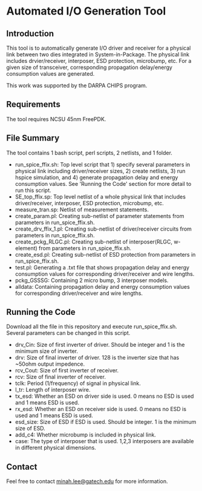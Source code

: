 # Automated I/O Generation Tool

## Introduction
This tool is to automatically generate I/O driver and receiver for a physical link between two dies integrated in System-in-Package. The physical link includes drvier/receiver, interposer, ESD protection, microbump, etc. For a given size of transceiver, corresponding propagation delay/energy consumption values are generated.

This work was supported by the DARPA CHIPS program.

## Requirements
The tool requires NCSU 45nm FreePDK.

## File Summary
The tool contains 1 bash script, perl scripts, 2 netlists, and 1 folder.
- run_spice_ffix.sh: Top level script that 1) specify several parameters in physical link including driver/receiver sizes, 2) create netlists, 3) run hspice simulation, and 4) generate propagation delay and energy consumption values. See 'Running the Code' section for more detail to run this script.
- SE_top_ffix.sp: Top level netlist of a whole physical link that includes driver/receiver, interposer, ESD protection, microbump, etc.
- measure_tran.sp: Netlist of measurement statements.
- create_param.pl: Creating sub-netlist of parameter statements from parameters in run_spice_ffix.sh.
- create_drv_ffix_1.pl: Creating sub-netlist of driver/receiver circuits from parameters in run_spice_ffix.sh.
- create_pckg_RLGC.pl: Creating sub-netlist of interposer(RLGC, w-element) from parameters in run_spice_ffix.sh. 
- create_esd.pl: Creating sub-netlist of ESD protection from parameters in run_spice_ffix.sh.
- test.pl: Generating a .txt file that shows propagation delay and energy consumption values for corresponding driver/receiver and wire lengths.
- pckg_GSSSG: Containing 2 micro bump, 3 interposer models.
- alldata: Containing propagation delay and energy consumption values for corresponding driver/receiver and wire lengths.


## Running the Code
Download all the file in this repository and execute run_spice_ffix.sh. Several parameters can be changed in this script.
- drv_Cin: Size of first inverter of driver. Should be integer and 1 is the minimum size of inverter.
- drv: Size of final inverter of driver. 128 is the inverter size that has ~50ohm output impedence.
- rcv_Cout: Size of first inverter of receiver.
- rcv: Size of final inverter of receiver.
- tclk: Period (1/frequency) of signal in physical link. 
- l_tr: Length of interposer wire.
- tx_esd: Whether an ESD on driver side is used. 0 means no ESD is used and 1 means ESD is used.
- rx_esd: Whether an ESD on receiver side is used. 0 means no ESD is used and 1 means ESD is used.
- esd_size: Size of ESD if ESD is used. Should be integer. 1 is the minimum size of ESD.
- add_c4: Whether microbump is included in physical link.
- case: The type of interposer that is used. 1,2,3 interposers are available in different physical dimensions.

## Contact
Feel free to contact minah.lee@gatech.edu for more information.
